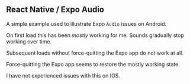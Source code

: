 ## React Native / Expo Audio

A simple example used to illustrate Expo `Audio` issues on Android.

On first load this has been *mostly* working for me. Sounds gradually stop working over time.

Subsequent loads without force-quitting the Expo app do not work at all.

Force-quitting the Expo app seems to restore the mostly working state.

I have not experienced issues with this on IOS.